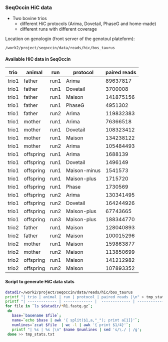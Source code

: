 
### SeqOccin HiC data 

- Two bovine trios 
    - different HiC protocols (Arima, Dovetail, PhaseG and home-made)
    - different runs with different coverage
 
 Location on genologin (front server of the genotoul plateform): 
 ```
 /work2/project/seqoccin/data/reads/hic/bos_taurus
 ```

#### Available HiC data in SeqOccin

| trio | animal | run | protocol | paired reads |
| ------------- | ------------- |  ------------- | ------------- | ------------- |
| trio1 | father | run1 | Arima | 89637817 |
| trio1 | father | run1 | Dovetail | 3700008 |
| trio1 | father | run1 | Maison | 141875156 |
| trio1 | father | run1 | PhaseG | 4951302 |
| trio1 | father | run2 | Arima | 119832383 |
| trio1 | mother | run1 | Arima | 76366518 |
| trio1 | mother | run1 | Dovetail | 108323412 |
| trio1 | mother | run1 | Maison | 134238122 |
| trio1 | mother | run2 | Arima | 105484493 |
| trio1 | offspring | run1 | Arima | 1688139 |
| trio1 | offspring | run1 | Dovetail | 1496149 |
| trio1 | offspring | run1 | Maison-minus | 1541573 |
| trio1 | offspring | run1 | Maison-plus | 1715720 |
| trio1 | offspring | run1 | Phase | 1730569 |
| trio1 | offspring | run2 | Arima | 130341495 |
| trio1 | offspring | run2 | Dovetail | 164244926 |
| trio1 | offspring | run2 | Maison-plus | 67743665 |
| trio1 | offspring | run3 | Maison-plus | 188344770 |
| trio2 | father | run1 | Maison | 128040893 |
| trio2 | father | run2 | Maison | 100015296 |
| trio2 | mother | run1 | Maison | 159863877 |
| trio2 | mother | run2 | Maison | 113850699 |
| trio2 | offspring | run1 | Maison | 141212982 |
| trio2 | offspring | run2 | Maison | 107893352 |


#### Script to generate HiC data stats

```bash
datadir=/work2/project/seqoccin/data/reads/hic/bos_taurus
printf "| trio | animal | run | protocol | paired reads |\n" > tmp_stats.txt
printf "| ------------- | ------------- |  ------------- | ------------- | ------------- |\n" >> tmp_stats.txt
for file in `ls $datadir/*R1.fastq.gz`;  
 do   
   base=`basename $file`;   
   name=`echo $base | awk '{ split($1,a,"_"); print a[1]}'`;   
   numlines=`zcat $file  | wc -l | awk '{ print $1/4}'`;   
   printf "| %s | %s |\n" $name $numlines | sed 's/\./ | /g'; 
 done >> tmp_stats.txt
```


